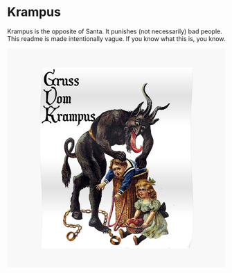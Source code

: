 # Krampus

Krampus is the opposite of Santa. It punishes (not necessarily) bad people. This readme is made intentionally vague. If you know what this is, you know.

![title](images/krampus.jpg)

